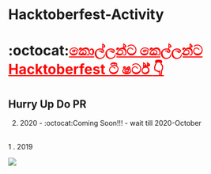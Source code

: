 # Hacktoberfest-Activity
# :octocat:<a href="https://github.com/oshada97/Hacktoberfest-Activity-2019" style="color:red; text-align:center;">කොල්ලන්ට කෙල්ලන්ට Hacktoberfest ටී ෂර්ට් :point_down:</a>
## Hurry Up Do PR
 2. 2020 - :octocat:Coming Soon!!! - wait till 2020-October
 <br>
 1 . 2019
 

<a href="https://github.com/oshada97"><img src="Hacktoberfest2019.png"></a>
 
